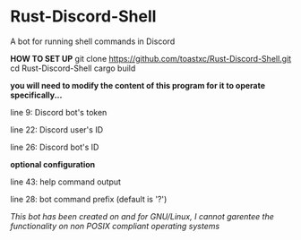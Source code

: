 # Rust-Discord-Shell
A bot for running shell commands in Discord


**HOW TO SET UP**
git clone https://github.com/toastxc/Rust-Discord-Shell.git
cd Rust-Discord-Shell
cargo build

**you will need to modify the content of this program for it to operate specifically...**

line 9: Discord bot's token

line 22: Discord user's ID

line 26: Discord bot's ID

**optional configuration**

line 43: help command output

line 28: bot command prefix (default is '?')



_This bot has been created on and for GNU/Linux, I cannot garentee the functionality on non POSIX compliant operating systems_
